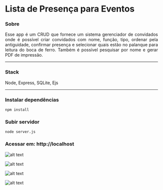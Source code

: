 # Lista de Presença para Eventos

### Sobre

<div style="text-align: justify">
Esse app é um CRUD que fornece um sistema gerenciador de convidados onde é possível criar convidados com nome, função, tipo, ordenar pela antiguidade, confirmar presença e selecionar quais estão no palanque para leitura do boca de ferro. Também é possível pesquisar por nome e gerar PDF de impressão.
</div>

---

### Stack

Node, Express, SQLite, Ejs

---

### Instalar dependências

```
npm install
```

### Subir servidor

```
node server.js
```

### Acessar em: http://localhost

![alt text](image-3.png)

![alt text](image-4.png)

![alt text](image-2.png)

![alt text](image-5.png)

